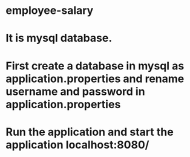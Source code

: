 # employee-salary
# It is mysql database.
# First create a database in mysql as application.properties and rename username and password in application.properties
# Run the application and start the application localhost:8080/
